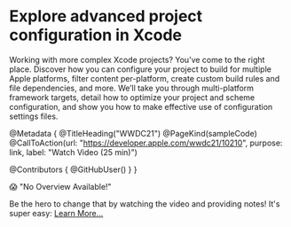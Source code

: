 # Explore advanced project configuration in Xcode

Working with more complex Xcode projects? You’ve come to the right place. Discover how you can configure your project to build for multiple Apple platforms, filter content per-platform, create custom build rules and file dependencies, and more. We’ll take you through multi-platform framework targets, detail how to optimize your project and scheme configuration, and show you how to make effective use of configuration settings files. 

@Metadata {
   @TitleHeading("WWDC21")
   @PageKind(sampleCode)
   @CallToAction(url: "https://developer.apple.com/wwdc21/10210", purpose: link, label: "Watch Video (25 min)")

   @Contributors {
      @GitHubUser(<replace this with your GitHub handle>)
   }
}

😱 "No Overview Available!"

Be the hero to change that by watching the video and providing notes! It's super easy:
 [Learn More…](https://wwdcnotes.github.io/WWDCNotes/documentation/wwdcnotes/contributing)
